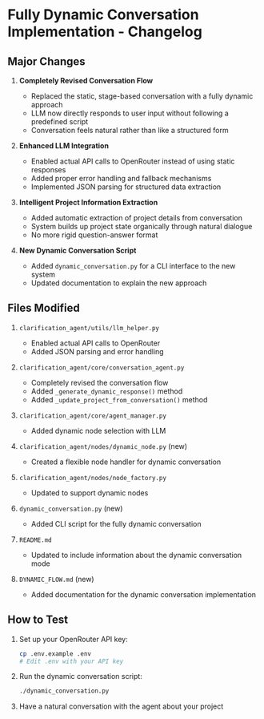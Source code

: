# Fully Dynamic Conversation Implementation - Changelog

## Major Changes

1. **Completely Revised Conversation Flow**
   - Replaced the static, stage-based conversation with a fully dynamic approach
   - LLM now directly responds to user input without following a predefined script
   - Conversation feels natural rather than like a structured form

2. **Enhanced LLM Integration**
   - Enabled actual API calls to OpenRouter instead of using static responses
   - Added proper error handling and fallback mechanisms
   - Implemented JSON parsing for structured data extraction

3. **Intelligent Project Information Extraction**
   - Added automatic extraction of project details from conversation
   - System builds up project state organically through natural dialogue
   - No more rigid question-answer format

4. **New Dynamic Conversation Script**
   - Added `dynamic_conversation.py` for a CLI interface to the new system
   - Updated documentation to explain the new approach

## Files Modified

1. `clarification_agent/utils/llm_helper.py`
   - Enabled actual API calls to OpenRouter
   - Added JSON parsing and error handling

2. `clarification_agent/core/conversation_agent.py`
   - Completely revised the conversation flow
   - Added `_generate_dynamic_response()` method
   - Added `_update_project_from_conversation()` method

3. `clarification_agent/core/agent_manager.py`
   - Added dynamic node selection with LLM

4. `clarification_agent/nodes/dynamic_node.py` (new)
   - Created a flexible node handler for dynamic conversation

5. `clarification_agent/nodes/node_factory.py`
   - Updated to support dynamic nodes

6. `dynamic_conversation.py` (new)
   - Added CLI script for the fully dynamic conversation

7. `README.md`
   - Updated to include information about the dynamic conversation mode

8. `DYNAMIC_FLOW.md` (new)
   - Added documentation for the dynamic conversation implementation

## How to Test

1. Set up your OpenRouter API key:
   ```bash
   cp .env.example .env
   # Edit .env with your API key
   ```

2. Run the dynamic conversation script:
   ```bash
   ./dynamic_conversation.py
   ```

3. Have a natural conversation with the agent about your project